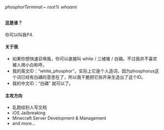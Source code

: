 ###### phosphorTerminal:~ root% whoami 

#### 这是谁？
你可以叫我P4.

#### 关于我
* 如果你想快速召唤我，你可以直接叫 white / 三棱锥 / 白磷。不过我并不喜欢被人用小白称呼。
* 我的英文ID：“white_phosphor”。实际上它是个人造词，因为phosphorus这个词已经有白磷的意思在了，所以我干脆把它拆开来生造出了这个ID。
* 我的中文ID：“白磷” 就可以了。

#### 主攻方向
* 乱跑给别人写文档
* iOS Jailbreaking
* Minecraft Server Development & Management
* and more...
